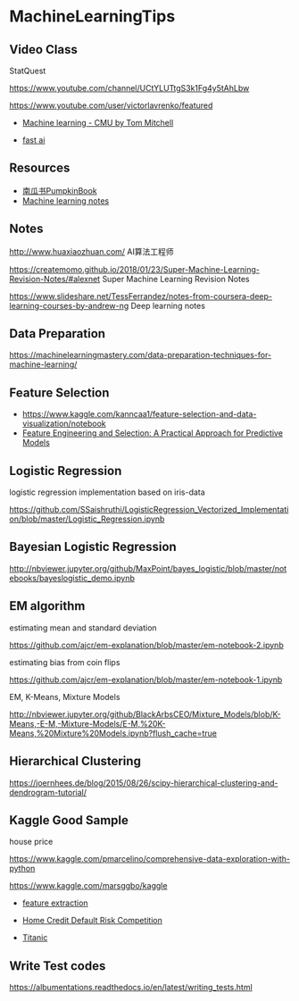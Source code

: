 # MachineLearningTips

Video Class
------

StatQuest

https://www.youtube.com/channel/UCtYLUTtgS3k1Fg4y5tAhLbw

https://www.youtube.com/user/victorlavrenko/featured

- [Machine learning - CMU by Tom Mitchell](http://www.cs.cmu.edu/~ninamf/courses/601sp15/lectures.shtml)

- [fast ai](https://forums.fast.ai/t/another-treat-early-access-to-intro-to-machine-learning-videos/6826)

Resources
-------

- [南瓜书PumpkinBook](https://datawhalechina.github.io/pumpkin-book/#/)
- [Machine learning notes](https://medium.com/@hiromi_suenaga/machine-learning-1-lesson-1-84a1dc2b5236)


Notes
------

http://www.huaxiaozhuan.com/ AI算法工程师

https://createmomo.github.io/2018/01/23/Super-Machine-Learning-Revision-Notes/#alexnet  Super Machine Learning Revision Notes

https://www.slideshare.net/TessFerrandez/notes-from-coursera-deep-learning-courses-by-andrew-ng  Deep learning notes

Data Preparation 
------

https://machinelearningmastery.com/data-preparation-techniques-for-machine-learning/

Feature Selection
------

- https://www.kaggle.com/kanncaa1/feature-selection-and-data-visualization/notebook
- [Feature Engineering and Selection: A Practical Approach for Predictive Models](http://www.feat.engineering/index.html)


Logistic Regression
-----

logistic regression implementation based on iris-data

https://github.com/SSaishruthi/LogisticRegression_Vectorized_Implementation/blob/master/Logistic_Regression.ipynb

Bayesian Logistic Regression
------

http://nbviewer.jupyter.org/github/MaxPoint/bayes_logistic/blob/master/notebooks/bayeslogistic_demo.ipynb


EM algorithm
------

estimating mean and standard deviation

https://github.com/ajcr/em-explanation/blob/master/em-notebook-2.ipynb

estimating bias from coin flips

https://github.com/ajcr/em-explanation/blob/master/em-notebook-1.ipynb

EM, K-Means, Mixture Models

http://nbviewer.jupyter.org/github/BlackArbsCEO/Mixture_Models/blob/K-Means,-E-M,-Mixture-Models/E-M,%20K-Means,%20Mixture%20Models.ipynb?flush_cache=true


Hierarchical Clustering
------

https://joernhees.de/blog/2015/08/26/scipy-hierarchical-clustering-and-dendrogram-tutorial/


Kaggle Good Sample
------

house price 

https://www.kaggle.com/pmarcelino/comprehensive-data-exploration-with-python

https://www.kaggle.com/marsggbo/kaggle

- [feature extraction](https://www.kaggle.com/pmarcelino/data-analysis-and-feature-extraction-with-python)

- [Home Credit Default Risk Competition](https://www.kaggle.com/willkoehrsen/start-here-a-gentle-introduction/notebook)
- [Titanic](http://vitarts.com.br/titanic-machine-learning-from-disaster-kaggle-copetitions/#PCA)

Write Test codes
------

https://albumentations.readthedocs.io/en/latest/writing_tests.html


